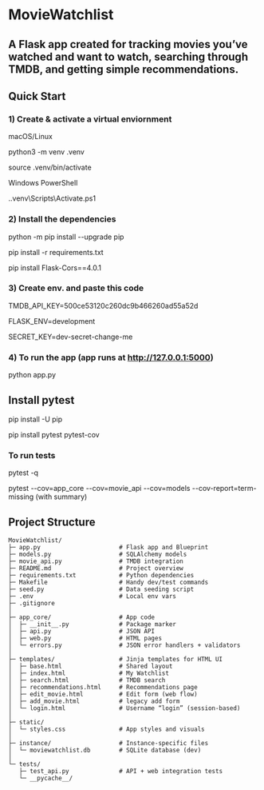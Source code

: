 # MovieWatchlist

A Flask app created for tracking movies you’ve watched and want to watch, searching through TMDB, and getting simple recommendations. 
---

## Quick Start

### 1) Create & activate a virtual enviornment
 macOS/Linux

python3 -m venv .venv

source .venv/bin/activate

Windows PowerShell

.\.venv\Scripts\Activate.ps1

### 2) Install the dependencies
python -m pip install --upgrade pip

pip install -r requirements.txt

pip install Flask-Cors==4.0.1

### 3) Create env. and paste this code
TMDB_API_KEY=500ce53120c260dc9b466260ad55a52d

FLASK_ENV=development

SECRET_KEY=dev-secret-change-me


### 4) To run the app (app runs at http://127.0.0.1:5000)
python app.py

## Install pytest
pip install -U pip

pip install pytest pytest-cov  

### To run tests
pytest -q

pytest --cov=app_core --cov=movie_api --cov=models --cov-report=term-missing (with summary)


## Project Structure

```text
MovieWatchlist/
├─ app.py                      # Flask app and Blueprint
├─ models.py                   # SQLAlchemy models 
├─ movie_api.py                # TMDB integration 
├─ README.md                   # Project overview
├─ requirements.txt            # Python dependencies
├─ Makefile                    # Handy dev/test commands 
├─ seed.py                     # Data seeding script 
├─ .env                        # Local env vars 
├─ .gitignore
│
├─ app_core/                   # App code 
│  ├─ __init__.py              # Package marker
│  ├─ api.py                   # JSON API 
│  ├─ web.py                   # HTML pages 
│  └─ errors.py                # JSON error handlers + validators 
│
├─ templates/                  # Jinja templates for HTML UI
│  ├─ base.html                # Shared layout 
│  ├─ index.html               # My Watchlist
│  ├─ search.html              # TMDB search 
│  ├─ recommendations.html     # Recommendations page
│  ├─ edit_movie.html          # Edit form (web flow)
│  ├─ add_movie.html           # legacy add form
│  └─ login.html               # Username “login” (session-based)
│
├─ static/
│  └─ styles.css               # App styles and visuals
│
├─ instance/                   # Instance-specific files
│  └─ moviewatchlist.db        # SQLite database (dev)
│
└─ tests/
   ├─ test_api.py              # API + web integration tests
   └─ __pycache__/            








